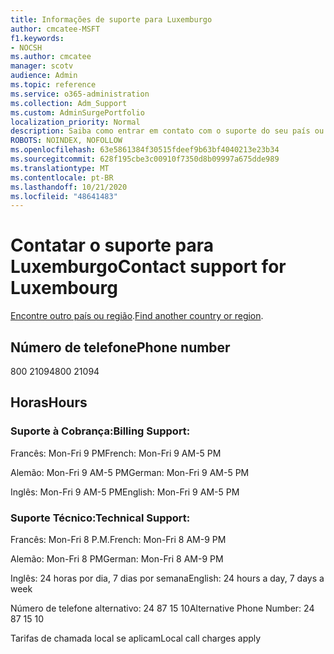 ```yaml
---
title: Informações de suporte para Luxemburgo
author: cmcatee-MSFT
f1.keywords:
- NOCSH
ms.author: cmcatee
manager: scotv
audience: Admin
ms.topic: reference
ms.service: o365-administration
ms.collection: Adm_Support
ms.custom: AdminSurgePortfolio
localization_priority: Normal
description: Saiba como entrar em contato com o suporte do seu país ou região.
ROBOTS: NOINDEX, NOFOLLOW
ms.openlocfilehash: 63e5861384f30515fdeef9b63bf4040213e23b34
ms.sourcegitcommit: 628f195cbe3c00910f7350d8b09997a675dde989
ms.translationtype: MT
ms.contentlocale: pt-BR
ms.lasthandoff: 10/21/2020
ms.locfileid: "48641483"
---
```

# <a name="contact-support-for-luxembourg"></a><span data-ttu-id="faba3-103">Contatar o suporte para Luxemburgo</span><span class="sxs-lookup"><span data-stu-id="faba3-103">Contact support for Luxembourg</span></span>

<span data-ttu-id="faba3-104">[Encontre outro país ou região](../contact-support-for-business-products.md).</span><span class="sxs-lookup"><span data-stu-id="faba3-104">[Find another country or region](../contact-support-for-business-products.md).</span></span>

## <a name="phone-number"></a><span data-ttu-id="faba3-105">Número de telefone</span><span class="sxs-lookup"><span data-stu-id="faba3-105">Phone number</span></span>
<span data-ttu-id="faba3-106">800 21094</span><span class="sxs-lookup"><span data-stu-id="faba3-106">800 21094</span></span>

## <a name="hours"></a><span data-ttu-id="faba3-107">Horas</span><span class="sxs-lookup"><span data-stu-id="faba3-107">Hours</span></span>
### <a name="billing-support"></a><span data-ttu-id="faba3-108">Suporte à Cobrança:</span><span class="sxs-lookup"><span data-stu-id="faba3-108">Billing Support:</span></span>

<span data-ttu-id="faba3-109">Francês: Mon-Fri 9 PM</span><span class="sxs-lookup"><span data-stu-id="faba3-109">French: Mon-Fri 9 AM-5 PM</span></span>

<span data-ttu-id="faba3-110">Alemão: Mon-Fri 9 AM-5 PM</span><span class="sxs-lookup"><span data-stu-id="faba3-110">German: Mon-Fri 9 AM-5 PM</span></span>

<span data-ttu-id="faba3-111">Inglês: Mon-Fri 9 AM-5 PM</span><span class="sxs-lookup"><span data-stu-id="faba3-111">English: Mon-Fri 9 AM-5 PM</span></span>

### <a name="technical-support"></a><span data-ttu-id="faba3-112">Suporte Técnico:</span><span class="sxs-lookup"><span data-stu-id="faba3-112">Technical Support:</span></span>

<span data-ttu-id="faba3-113">Francês: Mon-Fri 8 P.M.</span><span class="sxs-lookup"><span data-stu-id="faba3-113">French: Mon-Fri 8 AM-9 PM</span></span>

<span data-ttu-id="faba3-114">Alemão: Mon-Fri 8 PM</span><span class="sxs-lookup"><span data-stu-id="faba3-114">German: Mon-Fri 8 AM-9 PM</span></span>

<span data-ttu-id="faba3-115">Inglês: 24 horas por dia, 7 dias por semana</span><span class="sxs-lookup"><span data-stu-id="faba3-115">English: 24 hours a day, 7 days a week</span></span>

<span data-ttu-id="faba3-116">Número de telefone alternativo: 24 87 15 10</span><span class="sxs-lookup"><span data-stu-id="faba3-116">Alternative Phone Number: 24 87 15 10</span></span>

<span data-ttu-id="faba3-117">Tarifas de chamada local se aplicam</span><span class="sxs-lookup"><span data-stu-id="faba3-117">Local call charges apply</span></span>

